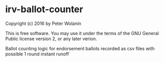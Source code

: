 # irv-ballot-counter

Copyright (c) 2016 by Peter Wolanin

This is free software. You may use it under the terms of the GNU General Public license version 2, or any later verion.

Ballot counting logic for endorsement ballots recorded as csv files with possible 1 round instant runoff
